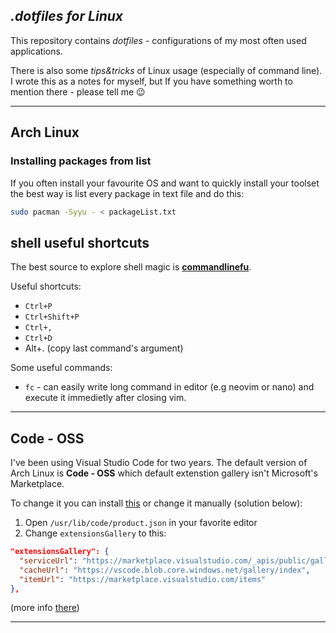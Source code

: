 ## *.dotfiles* *for* *Linux*

This repository contains *dotfiles* - configurations of my most often used applications. 

There is also some *tips&tricks* of Linux usage (especially of command line). I wrote this as a notes for myself, but If you have something worth to mention there - please tell me :wink:

___

## **Arch Linux**

### Installing packages from list

If you often install your favourite OS and want to quickly install your toolset the best way is list every package in text file and do this:

```bash
sudo pacman -Syyu - < packageList.txt
```

## shell useful shortcuts

The best source to explore shell magic is [**commandlinefu**](https://www.commandlinefu.com/commands/browse/sort-by-votes).

Useful shortcuts:
- `Ctrl+P`
- `Ctrl+Shift+P`
- `Ctrl+,`
- `Ctrl+D`
- Alt+. (copy last command's argument)

Some useful commands:
  - `fc` - can easily write long command in editor (e.g neovim or nano) and execute it immedietly after closing vim.

___

## **Code - OSS**

I've been using Visual Studio Code for two years. The default version of  Arch Linux is **Code - OSS** which default extenstion gallery isn't Microsoft's Marketplace. 

To change it you can install [this](https://aur.archlinux.org/packages/code-marketplace/) or change it manually (solution below): 

1. Open `/usr/lib/code/product.json` in your favorite editor
2. Change `extensionsGallery` to this:
```JSON
"extensionsGallery": {
  "serviceUrl": "https://marketplace.visualstudio.com/_apis/public/gallery",
  "cacheUrl": "https://vscode.blob.core.windows.net/gallery/index",
  "itemUrl": "https://marketplace.visualstudio.com/items"
},
```
(more info [there](https://github.com/VSCodium/vscodium/issues/418#issuecomment-643664182))

---
